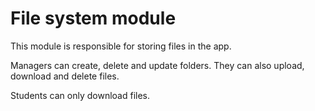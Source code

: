 # File system module

This module is responsible for storing files in the app.

Managers can create, delete and update folders.
They can also upload, download and delete files.

Students can only download files.
